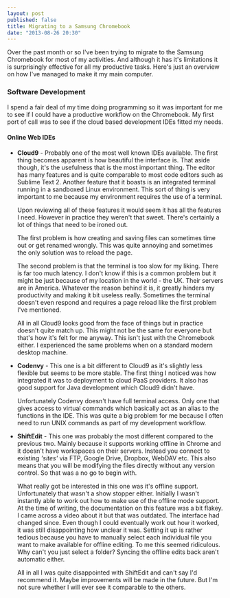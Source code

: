 ```yaml
---
layout: post
published: false
title: Migrating to a Samsung Chromebook
date: "2013-08-26 20:30"
---
```


Over the past month or so I've been trying to migrate to the Samsung Chromebook for most of my activities. And although it has it's limitations it is surprisingly effective for all my productive tasks. Here's just an overview on how I've managed to make it my main computer.

### Software Development

I spend a fair deal of my time doing programming so it was important for me to see if I could have a productive workflow on the Chromebook. My first port of call was to see if the cloud based development IDEs fitted my needs.

#### Online Web IDEs

- **Cloud9** - Probably one of the most well known IDEs available. The first thing becomes apparent is how beautiful the interface is. That aside though, it's the usefulness that is the most important thing. The editor has many features and is quite comparable to most code editors such as Sublime Text 2. Another feature that it boasts is an integrated terminal running in a sandboxed Linux environment. This sort of thing is very important to me because my environment requires the use of a terminal.

   Upon reviewing all of these features it would seem it has all the features I need. However in practice they weren't that sweet. There's certainly a lot of things that need to be ironed out.

   The first problem is how creating and saving files can sometimes time out or get renamed wrongly. This was quite annoying and sometimes the only solution was to reload the page.
   
   The second problem is that the terminal is too slow for my liking. There is far too much latency. I don't know if this is a common problem but it might be just because of my location in the world - the UK. Their servers are in America. Whatever the reason behind it is, it greatly hinders my productivity and making it bit useless really. Sometimes the terminal doesn't even respond and requires a page reload like the first problem I've mentioned.
   
   All in all Cloud9 looks good from the face of things but in practice doesn't quite match up. This might not be the same for everyone but that's how it's felt for me anyway. This isn't just with the Chromebook either. I experienced the same problems when on a standard modern desktop machine.
   
- **Codenvy** - This one is a bit different to Cloud9 as it's slightly less flexible but seems to be more stable. The first thing I noticed was how integrated it was to deployment to cloud PaaS providers. It also has good support for Java development which Cloud9 didn't have.

   Unfortunately Codenvy doesn't have full terminal access. Only one that gives access to virtual commands which basically act as an alias to the functions in the IDE. This was quite a big problem for me because I often need to run UNIX commands as part of my development workflow.
   
- **ShiftEdit** - This one was probably the most different compared to the previous two. Mainly because it supports working offline in Chrome and it doesn't have workspaces on their servers. Instead you connect to existing _'sites'_ via FTP, Google Drive, Dropbox, WebDAV etc. This also means that you will be modifying the files directly without any version control. So that was a no go to begin with.

   What really got be interested in this one was it's offline support. Unfortunately that wasn't a show stopper either. Initially I wasn't instantly able to work out how to make use of the offline mode support. At the time of writing, the documentation on this feature was a bit flakey. I came across a video about it but that was outdated. The interface had changed since. Even though I could eventually work out how it worked, it was still disappointing how unclear it was. Setting it up is rather tedious because you have to manually select each individual file you want to make available for offline editing. To me this seemed ridiculous. Why can't you just select a folder? Syncing the offline edits back aren't automatic either.
   
   All in all I was quite disappointed with ShiftEdit and can't say I'd recommend it. Maybe improvements will be made in the future. But I'm not sure whether I will ever see it comparable to the others.